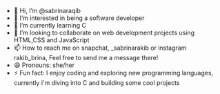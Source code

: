- 👋 Hi, I’m @sabrinaraqib
- 👀 I’m interested in being a software developer
- 🌱 I’m currently learning C
- 💞️ I’m looking to collaborate on web development projects using HTML,CSS and JavaScript
- 📫 How to reach me on snapchat, _sabrinarakib or instagram rakib_brina, Feel free to send me a message there!
- 😄 Pronouns: she/her
- ⚡ Fun fact: I enjoy coding and exploring new programming languages, currently i'm diving into C and building some cool projects

<!---
sabrinaraqib/sabrinaraqib is a ✨ special ✨ repository because its `README.md` (this file) appears on your GitHub profile.
You can click the Preview link to take a look at your changes.
--->
